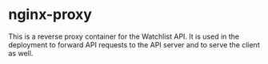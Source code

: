 # nginx-proxy

This is a reverse proxy container for the Watchlist API. It is used in the deployment to forward API requests to the API server and to serve the client as well.